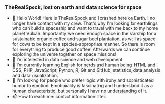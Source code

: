 ### TheRealSpock, lost on earth and data science for space

- 👋 Hello World! Here is TheRealSpock and I crashed here on Earth. I no longer have contact with my crew. That's why I'm looking for earthlings who can build a spaceship and want to travel with me back to my home planet Vulcan. Importantly, we need enough space in the starship for a sustainable organic coffee and sugar beet plantation, as well as space for cows to be kept in a species-appropriate manner. So there is room for everything to produce good coffee! Afterwards we can continue exploring the universe together on space missions!
- 👀 I’m interested in data science and web development.
- 🌱 I’m currently learning English for nerds and human being, HTML and CSS, PHP, JavaScript, Python, R, Git and GitHub, statistics, data analysis and data visualization.
- 💞️ I'm looking for people who prefer logic with irony and sophisticated humor to emotion. Emotionality is fascinating and I understand it as a human characteristic, but personally I have no understanding of it.
- 📫 How to reach me: contact information later.

<!---
TheRealSpock/TheRealSpock is a ✨ special ✨ repository because its `README.md` (this file) appears on your GitHub profile.
You can click the Preview link to take a look at your changes.
--->
